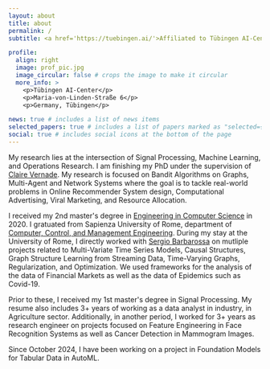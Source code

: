 ```yaml
---
layout: about
title: about
permalink: /
subtitle: <a href='https://tuebingen.ai/'>Affiliated to Tübingen AI-Center.</a> I am an AI researcher.

profile:
  align: right
  image: prof_pic.jpg
  image_circular: false # crops the image to make it circular
  more_info: >
    <p>Tübingen AI-Center</p>
    <p>Maria-von-Linden-Straße 6</p>
    <p>Germany, Tübingen</p>

news: true # includes a list of news items
selected_papers: true # includes a list of papers marked as "selected={true}"
social: true # includes social icons at the bottom of the page
---
```


My research lies at the intersection of Signal Processing, Machine Learning, and Operations Research. 
I am finishing my PhD under the supervision of [Claire Vernade](https://www.cvernade.com/team). 
My research is focused on Bandit Algorithms on Graphs, Multi-Agent and Network Systems where the goal is to tackle real-world problems in 
Online Recommender System design, Computational Advertising, Viral Marketing, and Resource Allocation. 

I received my 2nd master's degree in [Engineering in Computer Science](https://www.diag.uniroma1.it/en/courses) in 2020. 
I gratuated from Sapienza University of Rome, department of [Computer, Control, and Management Engineering](https://www.diag.uniroma1.it/en). 
During my stay at the University of Rome, I directly worked with [Sergio Barbarossa](https://scholar.google.com/citations?user=2woHFu8AAAAJ&hl=en) on 
mutliple projects related to Multi-Variate Time Series Models, Causal Structures, Graph Structure Learning from Streaming Data, Time-Varying Graphs, Regularization, and Optimization. We used frameworks for the analysis of the data of Financial Markets as well as the data of Epidemics such as Covid-19. 

Prior to these, I received my 1st master's degree in Signal Processing. My resume also includes 3+ years of working as a data analyst in industry, in Agriculture sector. 
Additionally, in another period, I worked for 3+ years as research engineer on projects focused on Feature Engineering in Face Recognition Systems
as well as Cancer Detection in Mammogram Images. 

Since October 2024, I have been working on a project in Foundation Models for Tabular Data in AutoML. 

<!--
In my projects, you can find my hands-on skills in a wide range of projects in using Machine Learning and Signal Processing 
for solving real-world problems in addition to interesting visualizations. 

In my publications, you can find my skill in deep understanding + analysis + design of state-of-the-art in, problem solving, algorithm design and analysis, statistical inference, probabilistic modeling ... 
-->

<!-- Prior to my studies at the university of Rome, I worked for 3+ years as a data analyst in [ABARA](https://abaraco.com/en/). 

I received my bachelor's degree in Electrical Engineering from [Urmia University](https://en.urmia.ac.ir/) in 2011 and my first master's degree in Signal Processing from Azad University in 2014. During both my bachelor degree and my first master degree, I worked with [Mehdi Chehel Amirani](https://scholar.google.com/citations?user=AfrSe6cAAAAJ&hl=en) on pre-processing and feature engieering of face recognition systems as well as medical images in cancer detection from mammogram images.
-->